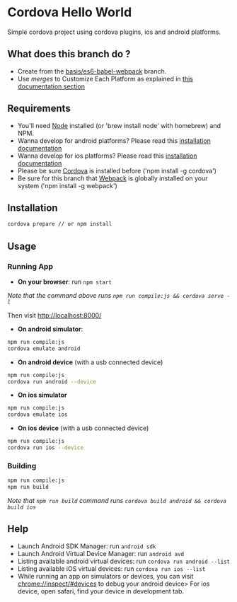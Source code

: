 # Cordova Hello World

Simple cordova project using cordova plugins, ios and android platforms.

## What does this branch do ?
- Create from the [basis/es6-babel-webpack](https://github.com/proustibat/cordova-hello-world/tree/basis/es6-babel-webpack) branch.
- Use *merges* to Customize Each Platform as explained in [this documentation section](https://cordova.apache.org/docs/en/latest/guide/cli/index.html#using-merges-to-customize-each-platform)

## Requirements

- You'll need [Node](https://nodejs.org/en/download/) installed (or 'brew install node' with homebrew) and NPM.
- Wanna develop for android platforms? Please read this [installation documentation](https://cordova.apache.org/docs/en/latest/guide/platforms/android/index.html)
- Wanna develop for ios platforms? Please read this [installation documentation](https://cordova.apache.org/docs/en/latest/guide/platforms/ios/index.html)
- Please be sure [Cordova](https://cordova.apache.org/) is installed before ('npm install -g cordova')
- Be sure for this branch that [Webpack](https://webpack.github.io/docs/usage.html) is globally installed on your system ('npm install -g webpack')

## Installation
```sh
cordova prepare // or npm install
```

## Usage

### Running App

* **On your browser**: run `npm start`

*Note that the command above runs `npm run compile:js && cordova serve -l`*

Then visit [http://localhost:8000/](http://localhost:8000/)

* **On android simulator**:
```sh
npm run compile:js
cordova emulate android
```

* **On android device**
(with a usb connected device)
```sh
npm run compile:js
cordova run android --device
```

* **On ios simulator**
```sh
npm run compile:js
cordova emulate ios
```

* **On ios device**
(with a usb connected device)
```sh
npm run compile:js
cordova run ios --device
```

### Building

```sh
npm run compile:js
npm run build
```
*Note that `npm run build` command runs `cordova build android && cordova build ios`*

## Help
- Launch Android SDK Manager: run `android sdk`
- Launch Android Virtual Device Manager: run `android avd`
- Listing available android virtual devices: run `cordova run android --list`
- Listing available iOS virtual devices: run `cordova run ios --list`
- While running an app on simulators or devices, you can visit [chrome://inspect/#devices](chrome://inspect/#devices) to debug your android device> For ios device, open safari, find your device in development tab.
